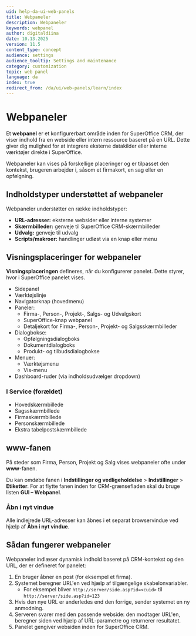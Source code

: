 ```yaml
---
uid: help-da-ui-web-panels
title: Webpaneler
description: Webpaneler
keywords: webpanel
author: digitaldiina
date: 10.13.2025
version: 11.5
content_type: concept
audience: settings
audience_tooltip: Settings and maintenance
category: customization
topic: web panel
language: da
index: true
redirect_from: /da/ui/web-panels/learn/index
---
```


# Webpaneler

Et **webpanel** er et konfigurerbart område inden for SuperOffice CRM, der viser indhold fra en webside eller intern ressource baseret på en URL. Dette giver dig mulighed for at integrere eksterne datakilder eller interne værktøjer direkte i SuperOffice.

Webpaneler kan vises på forskellige placeringer og er tilpasset den kontekst, brugeren arbejder i, såsom et firmakort, en sag eller en opfølgning.

## Indholdstyper understøttet af webpaneler

Webpaneler understøtter en række indholdstyper:

* **URL-adresser:** eksterne websider eller interne systemer
* **Skærmbilleder:** genveje til SuperOffice CRM-skærmbilleder
* **Udvalg:** genveje til udvalg
* **Scripts/makroer:** handlinger udløst via en knap eller menu

## Visningsplaceringer for webpaneler

**Visningsplaceringen** defineres, når du konfigurerer panelet. Dette styrer, hvor i SuperOffice panelet vises.

* Sidepanel
* Værktøjslinje
* Navigatorknap (hovedmenu)
* Paneler:
  * Firma-, Person-, Projekt-, Salgs- og Udvalgskort
  * SuperOffice-knap webpanel
  * Detaljekort for Firma-, Person-, Projekt- og Salgsskærmbilleder
* Dialogbokse:
  * Opfølgningsdialogboks
  * Dokumentdialogboks
  * Produkt- og tilbudsdialogbokse
* Menuer:
  * Værktøjsmenu
  * Vis-menu
* Dashboard-ruder (via indholdsudvælger dropdown)

### I Service (forældet)

* Hovedskærmbillede
* Sagsskærmbillede
* Firmaskærmbillede
* Personskærmbillede
* Ekstra tabelpostskærmbillede

## <a id="www"></a>www-fanen

På steder som Firma, Person, Projekt og Salg vises webpaneler ofte under **www**-fanen.

Du kan omdøbe fanen i **Indstillinger og vedligeholdelse** > **Indstillinger** > **Etiketter**. For at flytte fanen inden for CRM-grænsefladen skal du bruge listen **GUI – Webpanel**.

### Åbn i nyt vindue

Alle indlejrede URL-adresser kan åbnes i et separat browservindue ved hjælp af **Åbn i nyt vindue**.

## Sådan fungerer webpaneler

Webpaneler indlæser dynamisk indhold baseret på CRM-kontekst og den URL, der er defineret for panelet:

1. En bruger åbner en post (for eksempel et firma).
1. Systemet beregner URL'en ved hjælp af tilgængelige skabelonvariabler.
    * For eksempel bliver `http://server/side.asp?id=<cuid>` til `http://server/side.asp?id=123`
1. Hvis den nye URL er anderledes end den forrige, sender systemet en ny anmodning.
1. Serveren svarer med den passende webside: den modtager URL'en, beregner siden ved hjælp af URL-parametre og returnerer resultatet.
1. Panelet gengiver websiden inden for SuperOffice CRM.

<!-- Referenced links -->

<!-- Referenced images -->